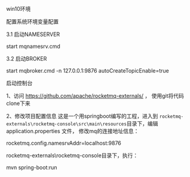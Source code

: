 

win10环境

配置系统环境变量配置

3.1 启动NAMESERVER

start mqnamesrv.cmd

3.2 启动BROKER

start mqbroker.cmd -n 127.0.0.1:9876 autoCreateTopicEnable=true



启动控制台

1、访问 <https://github.com/apache/rocketmq-externals/> ， 
使用git将代码clone下来

2、修改项目配置信息 
这是一个用springboot编写的工程，进入到 `rocketmq-externals\rocketmq-console\src\main\resources`目录下，编辑 application.properties 文件， 修改mq的连接地址信息：

rocketmq.config.namesrvAddr=localhost:9876

rocketmq-externals\rocketmq-console目录下，执行：

mvn spring-boot:run

